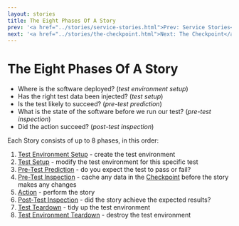 ```yaml
---
layout: stories
title: The Eight Phases Of A Story
prev: '<a href="../stories/service-stories.html">Prev: Service Stories</a>'
next: '<a href="../stories/the-checkpoint.html">Next: The Checkpoint</a>'
---
```


# The Eight Phases Of A Story

* Where is the software deployed? (_test environment setup_)
* Has the right test data been injected? (_test setup_)
* Is the test likely to succeed? (_pre-test prediction_)
* What is the state of the software before we run our test? (_pre-test inspection_)
* Did the action succeed? (_post-test inspection_)


Each Story consists of up to 8 phases, in this order:

1. [Test Environment Setup](test-environment-setup-teardown.html) - create the test environment
1. [Test Setup](test-setup-teardown.html) - modify the test environment for this specific test
1. [Pre-Test Prediction](pre-test-prediction.html) - do you expect the test to pass or fail?
1. [Pre-Test Inspection](pre-test-inspection.html) - cache any data in the [Checkpoint](the-checkpoint.html) before the story makes any changes
1. [Action](action.html) - perform the story
1. [Post-Test Inspection](post-test-inspection.html) - did the story achieve the expected results?
1. [Test Teardown](test-setup-teardown.html) - tidy up the test environment
1. [Test Environment Teardown](test-environment-setup-teardown.html) - destroy the test environment